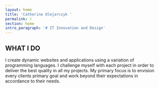 ```yaml
---
layout: home
title: 'Catherine Olejarczyk '
permalink: /
section: home
intro_paragraph: '# IT Innovation and Design'
---
```

## **WHAT I DO**

I create dynamic websites and applications using a variation of programming languages. I challenge myself with each project in order to deliver the best quality in all my projects. My primary focus is to envision every clients primary goal and work beyond their expectations in accordance to their needs.
